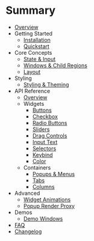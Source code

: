 # Summary

- [Overview](README.md)
- Getting Started
  - [Installation](getting-started/installation.md)
  - [Quickstart](getting-started/quickstart.md)
- Core Concepts
  - [State & Input](core-concepts/state-and-input.md)
  - [Windows & Child Regions](core-concepts/windows-and-child.md)
  - [Layout](core-concepts/layout.md)
- Styling
  - [Styling & Theming](styling/styling-and-theming.md)
- API Reference
  - [Overview](api/overview.md)
  - Widgets
    - [Buttons](api/widgets/buttons.md)
    - [Checkbox](api/widgets/checkbox.md)
    - [Radio Buttons](api/widgets/radio.md)
    - [Sliders](api/widgets/sliders.md)
    - [Drag Controls](api/widgets/drags.md)
    - [Input Text](api/widgets/input-text.md)
    - [Selectors](api/widgets/selectors.md)
    - [Keybind](api/widgets/keybind.md)
    - [Color](api/widgets/color.md)
  - Containers
    - [Popups & Menus](api/containers/popups.md)
    - [Tabs](api/containers/tabs.md)
    - [Columns](api/containers/columns.md)
- Advanced
  - [Widget Animations](advanced/animations.md)
  - [Popup Render Proxy](advanced/popups-render-proxy.md)
- Demos
  - [Demo Windows](demos/demo-windows.md)
- [FAQ](faq.md)
- [Changelog](changelog.md) 